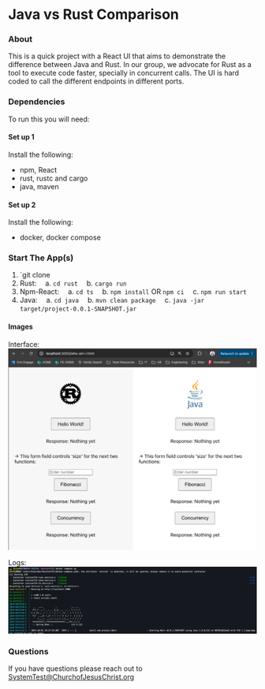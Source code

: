 # Java vs Rust Comparison

### About
This is a quick project with a React UI that aims to demonstrate the difference between Java and Rust. 
In our group, we advocate for Rust as a tool to execute code faster, specially in concurrent calls. The UI is
hard coded to call the different endpoints in different ports. 

### Dependencies
To run this you will need:

#### Set up 1
Install the following:
- npm, React 
- rust, rustc and cargo
- java, maven  

#### Set up 2
Install the following: 
- docker, docker compose 

### Start The App(s)
1. `git clone 
2. Rust: 
 &emsp;a. `cd rust`
 &emsp;b. `cargo run`
3. Npm-React:
 &emsp;a. `cd ts`
 &emsp;b. `npm install` OR `npm ci`
 &emsp;c. `npm run start`
4. Java:
 &emsp;a. `cd java`
 &emsp;b. `mvn clean package`
 &emsp;c. `java -jar target/project-0.0.1-SNAPSHOT.jar`


#### Images
Interface:
![Browser Interface](/images/ui.png)

Logs: 
![Logs](/images/docker-logs.png)



### Questions
If you have questions please reach out to SystemTest@ChurchofJesusChrist.org


